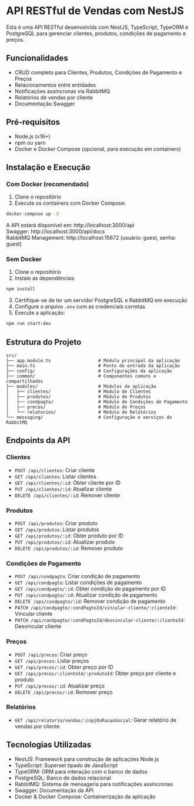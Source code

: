 # API RESTful de Vendas com NestJS

Esta é uma API RESTful desenvolvida com NestJS, TypeScript, TypeORM e PostgreSQL para gerenciar clientes, produtos, condições de pagamento e preços.

## Funcionalidades

- CRUD completo para Clientes, Produtos, Condições de Pagamento e Preços
- Relacionamentos entre entidades
- Notificações assíncronas via RabbitMQ
- Relatórios de vendas por cliente
- Documentação Swagger

## Pré-requisitos

- Node.js (v16+)
- npm ou yarn
- Docker e Docker Compose (opcional, para execução em containers)

## Instalação e Execução

### Com Docker (recomendado)

1. Clone o repositório
2. Execute os containers com Docker Compose:

```bash
docker-compose up -d
```

A API estará disponível em: http://localhost:3000/api  
Swagger: http://localhost:3000/api/docs  
RabbitMQ Management: http://localhost:15672 (usuário: guest, senha: guest)

### Sem Docker

1. Clone o repositório
2. Instale as dependências:

```bash
npm install
```

3. Certifique-se de ter um servidor PostgreSQL e RabbitMQ em execução
4. Configure o arquivo `.env` com as credenciais corretas
5. Execute a aplicação:

```bash
npm run start:dev
```

## Estrutura do Projeto

```
src/
├── app.module.ts                  # Módulo principal da aplicação
├── main.ts                        # Ponto de entrada da aplicação
├── config/                        # Configurações da aplicação
├── common/                        # Componentes comuns e compartilhados
├── modules/                       # Módulos da aplicação
│   ├── clientes/                  # Módulo de Clientes
│   ├── produtos/                  # Módulo de Produtos
│   ├── condpagto/                 # Módulo de Condições de Pagamento
│   ├── precos/                    # Módulo de Preços
│   └── relatorios/                # Módulo de Relatórios
└── messaging/                     # Configuração e serviços do RabbitMQ
```

## Endpoints da API

### Clientes

- `POST /api/clientes`: Criar cliente
- `GET /api/clientes`: Listar clientes
- `GET /api/clientes/:id`: Obter cliente por ID
- `PUT /api/clientes/:id`: Atualizar cliente
- `DELETE /api/clientes/:id`: Remover cliente

### Produtos

- `POST /api/produtos`: Criar produto
- `GET /api/produtos`: Listar produtos
- `GET /api/produtos/:id`: Obter produto por ID
- `PUT /api/produtos/:id`: Atualizar produto
- `DELETE /api/produtos/:id`: Remover produto

### Condições de Pagamento

- `POST /api/condpagto`: Criar condição de pagamento
- `GET /api/condpagto`: Listar condições de pagamento
- `GET /api/condpagto/:id`: Obter condição de pagamento por ID
- `PUT /api/condpagto/:id`: Atualizar condição de pagamento
- `DELETE /api/condpagto/:id`: Remover condição de pagamento
- `PATCH /api/condpagto/:condPagtoId/vincular-cliente/:clienteId`: Vincular cliente
- `PATCH /api/condpagto/:condPagtoId/desvincular-cliente/:clienteId`: Desvincular cliente

### Preços

- `POST /api/precos`: Criar preço
- `GET /api/precos`: Listar preços
- `GET /api/precos/:id`: Obter preço por ID
- `GET /api/precos/:clienteId/:produtoId`: Obter preço por cliente e produto
- `PUT /api/precos/:id`: Atualizar preço
- `DELETE /api/precos/:id`: Remover preço

### Relatórios

- `GET /api/relatorio/vendas/:cnpjOuRazaoSocial`: Gerar relatório de vendas por cliente

## Tecnologias Utilizadas

- NestJS: Framework para construção de aplicações Node.js
- TypeScript: Superset tipado de JavaScript
- TypeORM: ORM para interação com o banco de dados
- PostgreSQL: Banco de dados relacional
- RabbitMQ: Sistema de mensageria para notificações assíncronas
- Swagger: Documentação da API
- Docker & Docker Compose: Containerização da aplicação
